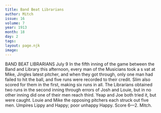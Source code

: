 ```yaml
---
title: Band Beat Librarians
author: Mitch
issue: 16
volume: 7
year: 1913
month: 18
day: 2
tags:
layout: page.njk
image:
---
```

BAND BEAT LIBRARIANS    July 9    In the fifth inning of the game between the Band and Library this afternoon, every man of the Musicians took a s vat at Mike, Jingles latest pitcher, and when they got through, only one man had failed to hit the ball, and five runs were recorded to their credit. Slim also scored for them in the first, making six runs in all. The Librarians obtained two runs in the second inning through errors of Josh and Louie, but in no other inning did one of their men reach third. Yeap and Joe both tried it, but were caught. Louie and Mike the opposing pitchers each struck out five men. Umpires Lippy and Happy; poor unhappy Happy. Score 6—2. Mitch.
